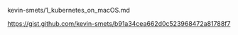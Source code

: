

kevin-smets/1_kubernetes_on_macOS.md

https://gist.github.com/kevin-smets/b91a34cea662d0c523968472a81788f7
